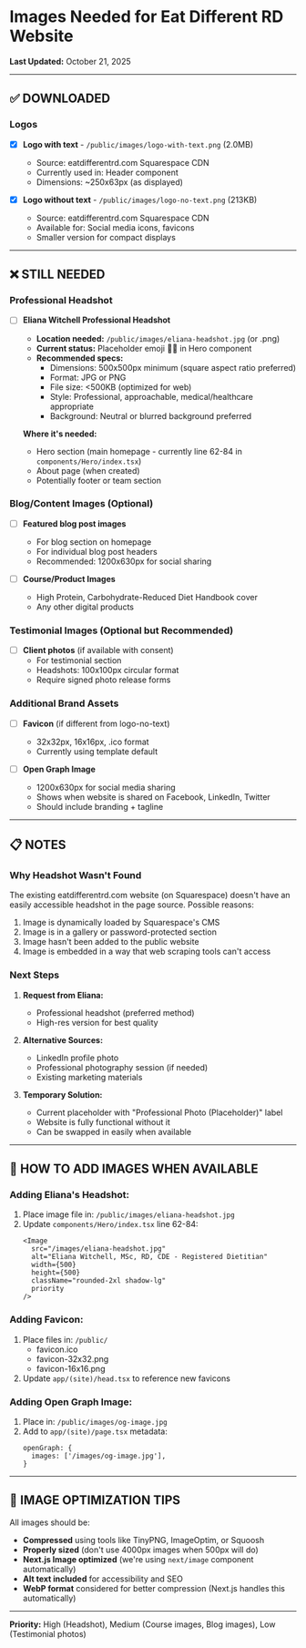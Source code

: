 # Images Needed for Eat Different RD Website

**Last Updated:** October 21, 2025

---

## ✅ DOWNLOADED

### Logos
- [x] **Logo with text** - `/public/images/logo-with-text.png` (2.0MB)
  - Source: eatdifferentrd.com Squarespace CDN
  - Currently used in: Header component
  - Dimensions: ~250x63px (as displayed)

- [x] **Logo without text** - `/public/images/logo-no-text.png` (213KB)
  - Source: eatdifferentrd.com Squarespace CDN
  - Available for: Social media icons, favicons
  - Smaller version for compact displays

---

## ❌ STILL NEEDED

### Professional Headshot
- [ ] **Eliana Witchell Professional Headshot**
  - **Location needed:** `/public/images/eliana-headshot.jpg` (or .png)
  - **Current status:** Placeholder emoji 👩‍⚕️ in Hero component
  - **Recommended specs:**
    - Dimensions: 500x500px minimum (square aspect ratio preferred)
    - Format: JPG or PNG
    - File size: <500KB (optimized for web)
    - Style: Professional, approachable, medical/healthcare appropriate
    - Background: Neutral or blurred background preferred

  **Where it's needed:**
  - Hero section (main homepage - currently line 62-84 in `components/Hero/index.tsx`)
  - About page (when created)
  - Potentially footer or team section

### Blog/Content Images (Optional)
- [ ] **Featured blog post images**
  - For blog section on homepage
  - For individual blog post headers
  - Recommended: 1200x630px for social sharing

- [ ] **Course/Product Images**
  - High Protein, Carbohydrate-Reduced Diet Handbook cover
  - Any other digital products

### Testimonial Images (Optional but Recommended)
- [ ] **Client photos** (if available with consent)
  - For testimonial section
  - Headshots: 100x100px circular format
  - Require signed photo release forms

### Additional Brand Assets
- [ ] **Favicon** (if different from logo-no-text)
  - 32x32px, 16x16px, .ico format
  - Currently using template default

- [ ] **Open Graph Image**
  - 1200x630px for social media sharing
  - Shows when website is shared on Facebook, LinkedIn, Twitter
  - Should include branding + tagline

---

## 📋 NOTES

### Why Headshot Wasn't Found
The existing eatdifferentrd.com website (on Squarespace) doesn't have an easily accessible headshot in the page source. Possible reasons:
1. Image is dynamically loaded by Squarespace's CMS
2. Image is in a gallery or password-protected section
3. Image hasn't been added to the public website
4. Image is embedded in a way that web scraping tools can't access

### Next Steps
1. **Request from Eliana:**
   - Professional headshot (preferred method)
   - High-res version for best quality

2. **Alternative Sources:**
   - LinkedIn profile photo
   - Professional photography session (if needed)
   - Existing marketing materials

3. **Temporary Solution:**
   - Current placeholder with "Professional Photo (Placeholder)" label
   - Website is fully functional without it
   - Can be swapped in easily when available

---

## 🔧 HOW TO ADD IMAGES WHEN AVAILABLE

### Adding Eliana's Headshot:
1. Place image file in: `/public/images/eliana-headshot.jpg`
2. Update `components/Hero/index.tsx` line 62-84:
   ```tsx
   <Image
     src="/images/eliana-headshot.jpg"
     alt="Eliana Witchell, MSc, RD, CDE - Registered Dietitian"
     width={500}
     height={500}
     className="rounded-2xl shadow-lg"
     priority
   />
   ```

### Adding Favicon:
1. Place files in: `/public/`
   - favicon.ico
   - favicon-32x32.png
   - favicon-16x16.png
2. Update `app/(site)/head.tsx` to reference new favicons

### Adding Open Graph Image:
1. Place in: `/public/images/og-image.jpg`
2. Add to `app/(site)/page.tsx` metadata:
   ```tsx
   openGraph: {
     images: ['/images/og-image.jpg'],
   }
   ```

---

## 📸 IMAGE OPTIMIZATION TIPS

All images should be:
- **Compressed** using tools like TinyPNG, ImageOptim, or Squoosh
- **Properly sized** (don't use 4000px images when 500px will do)
- **Next.js Image optimized** (we're using `next/image` component automatically)
- **Alt text included** for accessibility and SEO
- **WebP format** considered for better compression (Next.js handles this automatically)

---

**Priority:** High (Headshot), Medium (Course images, Blog images), Low (Testimonial photos)
